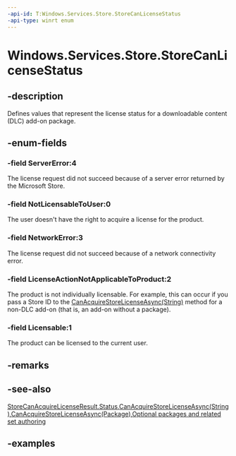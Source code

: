 ```yaml
---
-api-id: T:Windows.Services.Store.StoreCanLicenseStatus
-api-type: winrt enum
---
```


<!-- Enumeration syntax.
public enum StoreCanLicenseStatus : int
-->

# Windows.Services.Store.StoreCanLicenseStatus

## -description
Defines values that represent the license status for a downloadable content (DLC) add-on package.

## -enum-fields
### -field ServerError:4
The license request did not succeed because of a server error returned by the Microsoft Store.

### -field NotLicensableToUser:0
The user doesn't have the right to acquire a license for the product.

### -field NetworkError:3
The license request did not succeed because of a network connectivity error.

### -field LicenseActionNotApplicableToProduct:2
The product is not individually licensable. For example, this can occur if you pass a Store ID to the [CanAcquireStoreLicenseAsync(String)](storecontext_canacquirestorelicenseasync_871232308.md) method for a non-DLC add-on (that is, an add-on without a package).

### -field Licensable:1
The product can be licensed to the current user.

## -remarks

## -see-also
[StoreCanAcquireLicenseResult.Status](storecanacquirelicenseresult_status.md),[CanAcquireStoreLicenseAsync(String)](storecontext_canacquirestorelicenseasync_871232308.md),[CanAcquireStoreLicenseAsync(Package)](storecontext_canacquirestorelicenseforoptionalpackageasync_846442686.mdd),[Optional packages and related set authoring](https://docs.microsoft.com/windows/uwp/packaging/optional-packages)

## -examples
